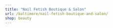```yaml
---
title: "Nail Fetish Boutique & Salon"
url: /baltimore/nail-fetish-boutique-and-salon/
shop: beauty
---
```

